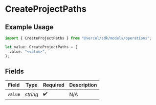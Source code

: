 # CreateProjectPaths

## Example Usage

```typescript
import { CreateProjectPaths } from "@vercel/sdk/models/operations";

let value: CreateProjectPaths = {
  value: "<value>",
};
```

## Fields

| Field              | Type               | Required           | Description        |
| ------------------ | ------------------ | ------------------ | ------------------ |
| `value`            | *string*           | :heavy_check_mark: | N/A                |